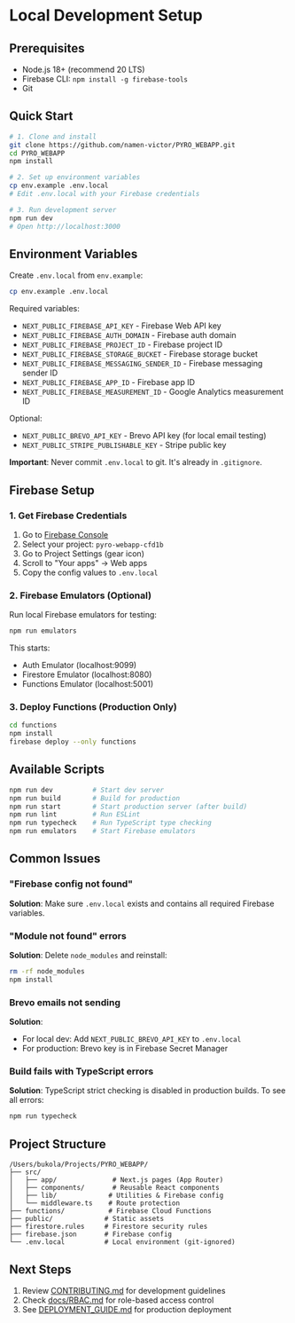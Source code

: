 # Local Development Setup

## Prerequisites

- Node.js 18+ (recommend 20 LTS)
- Firebase CLI: `npm install -g firebase-tools`
- Git

## Quick Start

```bash
# 1. Clone and install
git clone https://github.com/namen-victor/PYRO_WEBAPP.git
cd PYRO_WEBAPP
npm install

# 2. Set up environment variables
cp env.example .env.local
# Edit .env.local with your Firebase credentials

# 3. Run development server
npm run dev
# Open http://localhost:3000
```

## Environment Variables

Create `.env.local` from `env.example`:

```bash
cp env.example .env.local
```

Required variables:
- `NEXT_PUBLIC_FIREBASE_API_KEY` - Firebase Web API key
- `NEXT_PUBLIC_FIREBASE_AUTH_DOMAIN` - Firebase auth domain
- `NEXT_PUBLIC_FIREBASE_PROJECT_ID` - Firebase project ID
- `NEXT_PUBLIC_FIREBASE_STORAGE_BUCKET` - Firebase storage bucket
- `NEXT_PUBLIC_FIREBASE_MESSAGING_SENDER_ID` - Firebase messaging sender ID
- `NEXT_PUBLIC_FIREBASE_APP_ID` - Firebase app ID
- `NEXT_PUBLIC_FIREBASE_MEASUREMENT_ID` - Google Analytics measurement ID

Optional:
- `NEXT_PUBLIC_BREVO_API_KEY` - Brevo API key (for local email testing)
- `NEXT_PUBLIC_STRIPE_PUBLISHABLE_KEY` - Stripe public key

**Important**: Never commit `.env.local` to git. It's already in `.gitignore`.

## Firebase Setup

### 1. Get Firebase Credentials

1. Go to [Firebase Console](https://console.firebase.google.com/)
2. Select your project: `pyro-webapp-cfd1b`
3. Go to Project Settings (gear icon)
4. Scroll to "Your apps" → Web apps
5. Copy the config values to `.env.local`

### 2. Firebase Emulators (Optional)

Run local Firebase emulators for testing:

```bash
npm run emulators
```

This starts:
- Auth Emulator (localhost:9099)
- Firestore Emulator (localhost:8080)
- Functions Emulator (localhost:5001)

### 3. Deploy Functions (Production Only)

```bash
cd functions
npm install
firebase deploy --only functions
```

## Available Scripts

```bash
npm run dev          # Start dev server
npm run build        # Build for production
npm run start        # Start production server (after build)
npm run lint         # Run ESLint
npm run typecheck    # Run TypeScript type checking
npm run emulators    # Start Firebase emulators
```

## Common Issues

### "Firebase config not found"

**Solution**: Make sure `.env.local` exists and contains all required Firebase variables.

### "Module not found" errors

**Solution**: Delete `node_modules` and reinstall:
```bash
rm -rf node_modules
npm install
```

### Brevo emails not sending

**Solution**: 
- For local dev: Add `NEXT_PUBLIC_BREVO_API_KEY` to `.env.local`
- For production: Brevo key is in Firebase Secret Manager

### Build fails with TypeScript errors

**Solution**: TypeScript strict checking is disabled in production builds. To see all errors:
```bash
npm run typecheck
```

## Project Structure

```
/Users/bukola/Projects/PYRO_WEBAPP/
├── src/
│   ├── app/              # Next.js pages (App Router)
│   ├── components/       # Reusable React components
│   ├── lib/             # Utilities & Firebase config
│   └── middleware.ts    # Route protection
├── functions/           # Firebase Cloud Functions
├── public/             # Static assets
├── firestore.rules     # Firestore security rules
├── firebase.json       # Firebase config
└── .env.local          # Local environment (git-ignored)
```

## Next Steps

1. Review [CONTRIBUTING.md](../CONTRIBUTING.md) for development guidelines
2. Check [docs/RBAC.md](./RBAC.md) for role-based access control
3. See [DEPLOYMENT_GUIDE.md](../DEPLOYMENT_GUIDE.md) for production deployment

